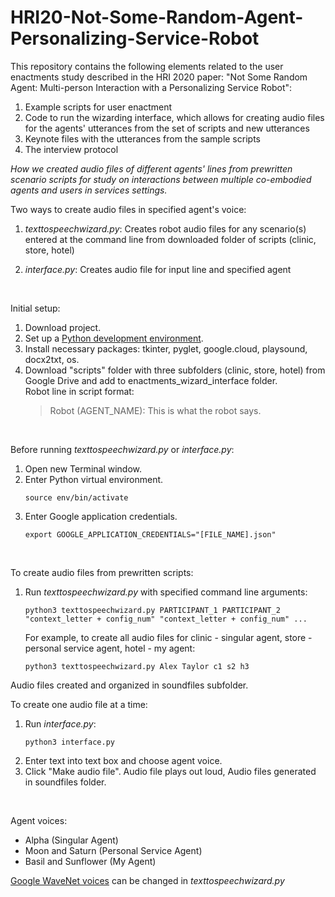# HRI20-Not-Some-Random-Agent-Personalizing-Service-Robot

This repository contains the following elements related to the user enactments study described in the HRI 2020 paper: "Not Some Random Agent: Multi-person Interaction with a Personalizing Service Robot":

1. Example scripts for user enactment
2. Code to run the wizarding interface, which allows for creating audio files for the agents' utterances from the set of scripts and new utterances
3. Keynote files with the utterances from the sample scripts 
4. The interview protocol


_How we created audio files of different agents' lines from prewritten scenario scripts for study on interactions between multiple co-embodied agents and users in services settings._

Two ways to create audio files in specified agent's voice:
1. _texttospeechwizard.py_: 
Creates robot audio files for any scenario(s) entered at the command line from downloaded folder of scripts (clinic, store, hotel)

2. _interface.py_:
Creates audio file for input line and specified agent
<br />

Initial setup:
1. Download project.
2. Set up a [Python development environment](https://cloud.google.com/python/setup).
3. Install necessary packages: tkinter, pyglet, google.cloud, playsound, docx2txt, os.
4. Download "scripts" folder with three subfolders (clinic, store, hotel) from Google Drive and add to enactments_wizard_interface folder.<br />
    Robot line in script format: 
    > Robot (AGENT_NAME): This is what the robot says.
<br />

Before running _texttospeechwizard.py_ or _interface.py_:
1. Open new Terminal window.
2. Enter Python virtual environment.<br />
    ```
    source env/bin/activate
    ```
3. Enter Google application credentials.<br />
    ```
    export GOOGLE_APPLICATION_CREDENTIALS="[FILE_NAME].json"
    ```
<br />

To create audio files from prewritten scripts:
1. Run _texttospeechwizard.py_ with specified command line arguments:<br />
    ```
    python3 texttospeechwizard.py PARTICIPANT_1 PARTICIPANT_2 "context_letter + config_num" "context_letter + config_num" ...
    ```
    For example, to create all audio files for clinic - singular agent, store - personal service agent, hotel - my agent:<br />
    ```
    python3 texttospeechwizard.py Alex Taylor c1 s2 h3
    ```
Audio files created and organized in soundfiles subfolder.
<br />

To create one audio file at a time:
1. Run _interface.py_:<br />
    ```
    python3 interface.py
    ```
2. Enter text into text box and choose agent voice.
3. Click "Make audio file". Audio file plays out loud, Audio files generated in soundfiles folder.
<br />

Agent voices:
* Alpha (Singular Agent)
* Moon and Saturn (Personal Service Agent)
* Basil and Sunflower (My Agent)

[Google WaveNet voices](https://cloud.google.com/text-to-speech/docs/voices) can be changed in _texttospeechwizard.py_


